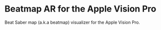 # Beatmap AR for the Apple Vision Pro

Beat Saber map (a.k.a beatmap) visualizer for the Apple Vision Pro.

